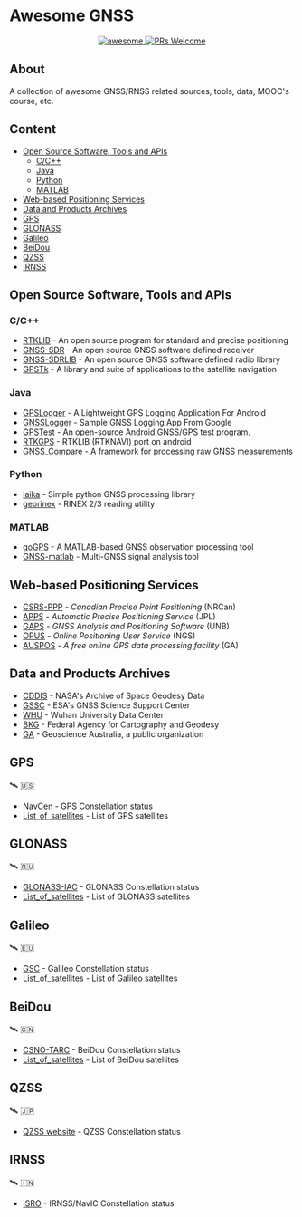 # Awesome GNSS 

<p align=center>
 <a href="https://github.com/hdkarimi/awesome-gnss">
  <img alt="awesome" src="https://awesome.re/badge-flat.svg"/>
 </a>
 <a href="https://github.com/hdkarimi/awesome-gnss">
  <img alt="PRs Welcome" src="https://img.shields.io/badge/PRs-welcome-brightgreen.svg"/>
 </a>
</p>


## About
A collection of awesome GNSS/RNSS related sources, tools, data, MOOC's course, etc.


## Content
- [Open Source Software, Tools and APIs](#open-source-software-tools-and-apis)
  - [C/C++](#cc)
  - [Java](#java)
  - [Python](#python)
  - [MATLAB](#matlab)
- [Web-based Positioning Services](#Web-based-positioning-services)
- [Data and Products Archives](#data-and-products-archives)
- [GPS](#gps)
- [GLONASS](#glonass)
- [Galileo](#galileo)
- [BeiDou](#beidou)
- [QZSS](#qzss)
- [IRNSS](#irnss)


## Open Source Software, Tools and APIs
### C/C++
- [RTKLIB](https://github.com/tomojitakasu/RTKLIB) - An open source program for standard and precise positioning
- [GNSS-SDR](https://github.com/gnss-sdr/gnss-sdr) - An open source GNSS software defined receiver
- [GNSS-SDRLIB](https://github.com/taroz/GNSS-SDRLIB) - An open source GNSS software defined radio library
- [GPSTk](https://github.com/SGL-UT/GPSTk) - A library and suite of applications to the satellite navigation

### Java
- [GPSLogger](https://github.com/mendhak/gpslogger) - A Lightweight GPS Logging Application For Android
- [GNSSLogger](https://github.com/google/gps-measurement-tools) - Sample GNSS Logging App From Google
- [GPSTest](https://github.com/barbeau/gpstest) - An open-source Android GNSS/GPS test program.
- [RTKGPS](https://github.com/illarionov/RtkGps) - RTKLIB (RTKNAVI) port on android
- [GNSS_Compare](https://github.com/TheGalfins/GNSS_Compare) - A framework for processing raw GNSS measurements

### Python
- [laika](https://github.com/commaai/laika) - Simple python GNSS processing library 
- [georinex](https://github.com/geospace-code/georinex) - RINEX 2/3 reading utility

### MATLAB
- [goGPS](https://github.com/goGPS-Project/goGPS_MATLAB) - A MATLAB-based GNSS observation processing tool
- [GNSS-matlab](https://github.com/danipascual/GNSS-matlab) - Multi-GNSS signal analysis tool


## Web-based Positioning Services
- [CSRS-PPP](https://webapp.geod.nrcan.gc.ca/geod/tools-outils/ppp.php?locale=en) - *Canadian Precise Point Positioning* (NRCan)
- [APPS](http://apps.gdgps.net/) - *Automatic Precise Positioning Service* (JPL)
- [GAPS](http://gaps.gge.unb.ca/) - *GNSS Analysis and Positioning Software* (UNB)
- [OPUS](https://www.ngs.noaa.gov/OPUS/) - *Online Positioning User Service* (NGS)
- [AUSPOS](http://www.ga.gov.au/bin/gps.pl) - *A free online GPS data processing facility* (GA)


## Data and Products Archives
- [CDDIS](https://cddis.nasa.gov/) - NASA's Archive of Space Geodesy Data
- [GSSC](https://gssc.esa.int/) - ESA's GNSS Science Support Center
- [WHU](http://www.igs.gnsswhu.cn/) - Wuhan University Data Center
- [BKG](https://igs.bkg.bund.de/) - Federal Agency for Cartography and Geodesy 
- [GA](https://www.ga.gov.au/home) - Geoscience Australia, a public organization


## GPS
:artificial_satellite: :us:
- [NavCen](https://www.navcen.uscg.gov/) - GPS Constellation status
- [List_of_satellites](https://en.wikipedia.org/wiki/List_of_GPS_satellites) - List of GPS satellites


## GLONASS 
:artificial_satellite: :ru:
- [GLONASS-IAC](https://www.glonass-iac.ru/en/) - GLONASS Constellation status
- [List_of_satellites](https://en.wikipedia.org/wiki/List_of_GLONASS_satellites) - List of GLONASS satellites
 
 
## Galileo 
:artificial_satellite: :eu:
- [GSC](https://www.gsc-europa.eu/) - Galileo Constellation status
- [List_of_satellites](https://en.wikipedia.org/wiki/List_of_Galileo_satellites) - List of Galileo satellites


## BeiDou 
:artificial_satellite: :cn:
- [CSNO-TARC](http://www.csno-tarc.cn/) - BeiDou Constellation status
- [List_of_satellites](https://en.wikipedia.org/wiki/List_of_BeiDou_satellites) - List of BeiDou satellites


## QZSS
:artificial_satellite: :jp:
- [QZSS website](https://qzss.go.jp/en/index.html) - QZSS Constellation status


## IRNSS
:artificial_satellite: :india:
- [ISRO](https://www.isro.gov.in/irnss-programme) - IRNSS/NavIC Constellation status
